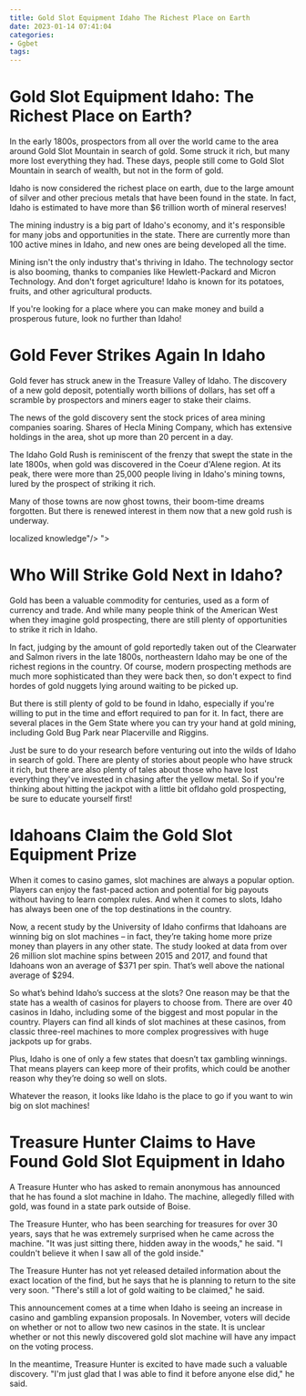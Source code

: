 ```yaml
---
title: Gold Slot Equipment Idaho The Richest Place on Earth
date: 2023-01-14 07:41:04
categories:
- Ggbet
tags:
---
```



#  Gold Slot Equipment Idaho: The Richest Place on Earth?

In the early 1800s, prospectors from all over the world came to the area around Gold Slot Mountain in search of gold. Some struck it rich, but many more lost everything they had. These days, people still come to Gold Slot Mountain in search of wealth, but not in the form of gold.

Idaho is now considered the richest place on earth, due to the large amount of silver and other precious metals that have been found in the state. In fact, Idaho is estimated to have more than $6 trillion worth of mineral reserves!

The mining industry is a big part of Idaho's economy, and it's responsible for many jobs and opportunities in the state. There are currently more than 100 active mines in Idaho, and new ones are being developed all the time.

Mining isn't the only industry that's thriving in Idaho. The technology sector is also booming, thanks to companies like Hewlett-Packard and Micron Technology. And don't forget agriculture! Idaho is known for its potatoes, fruits, and other agricultural products.

If you're looking for a place where you can make money and build a prosperous future, look no further than Idaho!

#  Gold Fever Strikes Again In Idaho

Gold fever has struck anew in the Treasure Valley of Idaho. The discovery of a new gold deposit, potentially worth billions of dollars, has set off a scramble by prospectors and miners eager to stake their claims.

The news of the gold discovery sent the stock prices of area mining companies soaring. Shares of Hecla Mining Company, which has extensive holdings in the area, shot up more than 20 percent in a day.

The Idaho Gold Rush is reminiscent of the frenzy that swept the state in the late 1800s, when gold was discovered in the Coeur d'Alene region. At its peak, there were more than 25,000 people living in Idaho's mining towns, lured by the prospect of striking it rich.

Many of those towns are now ghost towns, their boom-time dreams forgotten. But there is renewed interest in them now that a new gold rush is underway.

 localized knowledge"/> ">









#  Who Will Strike Gold Next in Idaho?

Gold has been a valuable commodity for centuries, used as a form of currency and trade. And while many people think of the American West when they imagine gold prospecting, there are still plenty of opportunities to strike it rich in Idaho.

In fact, judging by the amount of gold reportedly taken out of the Clearwater and Salmon rivers in the late 1800s, northeastern Idaho may be one of the richest regions in the country. Of course, modern prospecting methods are much more sophisticated than they were back then, so don't expect to find hordes of gold nuggets lying around waiting to be picked up.

But there is still plenty of gold to be found in Idaho, especially if you're willing to put in the time and effort required to pan for it. In fact, there are several places in the Gem State where you can try your hand at gold mining, including Gold Bug Park near Placerville and Riggins.

Just be sure to do your research before venturing out into the wilds of Idaho in search of gold. There are plenty of stories about people who have struck it rich, but there are also plenty of tales about those who have lost everything they've invested in chasing after the yellow metal. So if you're thinking about hitting the jackpot with a little bit ofIdaho gold prospecting, be sure to educate yourself first!

#  Idahoans Claim the Gold Slot Equipment Prize

When it comes to casino games, slot machines are always a popular option. Players can enjoy the fast-paced action and potential for big payouts without having to learn complex rules. And when it comes to slots, Idaho has always been one of the top destinations in the country.

Now, a recent study by the University of Idaho confirms that Idahoans are winning big on slot machines – in fact, they’re taking home more prize money than players in any other state. The study looked at data from over 26 million slot machine spins between 2015 and 2017, and found that Idahoans won an average of $371 per spin. That’s well above the national average of $294.

So what’s behind Idaho’s success at the slots? One reason may be that the state has a wealth of casinos for players to choose from. There are over 40 casinos in Idaho, including some of the biggest and most popular in the country. Players can find all kinds of slot machines at these casinos, from classic three-reel machines to more complex progressives with huge jackpots up for grabs.

Plus, Idaho is one of only a few states that doesn’t tax gambling winnings. That means players can keep more of their profits, which could be another reason why they’re doing so well on slots.

Whatever the reason, it looks like Idaho is the place to go if you want to win big on slot machines!

#  Treasure Hunter Claims to Have Found Gold Slot Equipment in Idaho

A Treasure Hunter who has asked to remain anonymous has announced that he has found a slot machine in Idaho. The machine, allegedly filled with gold, was found in a state park outside of Boise.

The Treasure Hunter, who has been searching for treasures for over 30 years, says that he was extremely surprised when he came across the machine. "It was just sitting there, hidden away in the woods," he said. "I couldn't believe it when I saw all of the gold inside."

The Treasure Hunter has not yet released detailed information about the exact location of the find, but he says that he is planning to return to the site very soon. "There's still a lot of gold waiting to be claimed," he said.

This announcement comes at a time when Idaho is seeing an increase in casino and gambling expansion proposals. In November, voters will decide on whether or not to allow two new casinos in the state. It is unclear whether or not this newly discovered gold slot machine will have any impact on the voting process.

In the meantime, Treasure Hunter is excited to have made such a valuable discovery. "I'm just glad that I was able to find it before anyone else did," he said.
